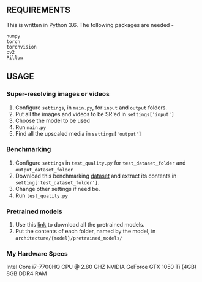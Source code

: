 ## REQUIREMENTS

This is written in Python 3.6.
The following packages are needed -
```
numpy
torch
torchvision
cv2
Pillow
``` 

## USAGE

### Super-resolving images or videos

1. Configure `settings`, in `main.py`, for `input` and `output` folders.
2. Put all the images and videos to be SR'ed in `settings['input']`
3. Choose the model to be used
4. Run `main.py`
5. Find all the upscaled media in `settings['output']`

### Benchmarking

1. Configure `settings` in `test_quality.py` for `test_dataset_folder` and `output_dataset_folder`
2. Download this benchmarking [dataset](https://cv.snu.ac.kr/research/EDSR/benchmark.tar) and extract its contents in `setting['test_dataset_folder']`.
3. Change other settings if need be.
4. Run `test_quality.py` 

### Pretrained models

1. Use this [link](https://drive.google.com/drive/folders/1ijaifz2YxUziiQZL8lrpo8urUTZc0SPq?usp=sharing) to download all the pretrained models.
2. Put the contents of each folder, named by the model, in `architecture/{model}/pretrained_models/` 

### My Hardware Specs

Intel Core i7-7700HQ CPU @ 2.80 GHZ
NVIDIA GeForce GTX 1050 Ti (4GB)
8GB DDR4 RAM
